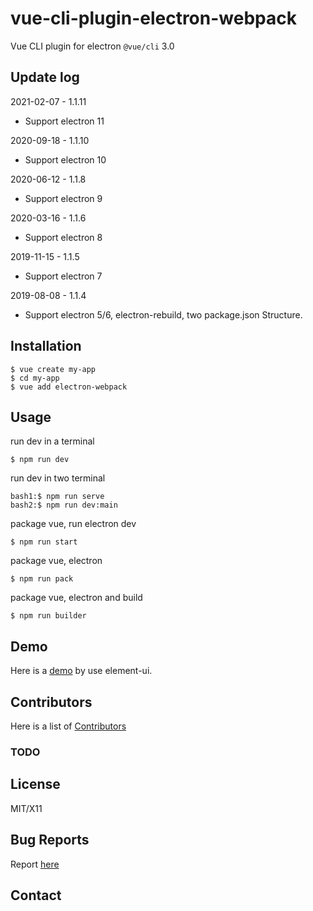 # vue-cli-plugin-electron-webpack

Vue CLI plugin for electron `@vue/cli` 3.0

## Update log
2021-02-07 - 1.1.11
- Support electron 11

2020-09-18 - 1.1.10
- Support electron 10

2020-06-12 - 1.1.8
- Support electron 9

2020-03-16 - 1.1.6
- Support electron 8

2019-11-15 - 1.1.5
- Support electron 7

2019-08-08 - 1.1.4
- Support electron 5/6, electron-rebuild, two package.json Structure.

## Installation

    $ vue create my-app
    $ cd my-app
    $ vue add electron-webpack

## Usage

run dev in a terminal

    $ npm run dev

run dev in two terminal

    bash1:$ npm run serve
    bash2:$ npm run dev:main

package vue, run electron dev

    $ npm run start

package vue, electron

    $ npm run pack

package vue, electron and build

    $ npm run builder

## Demo
Here is a [demo](https://github.com/jummyliu/electron-vue-with-elementui-demo) by use element-ui.

## Contributors
Here is a list of [Contributors](https://github.com/jummyliu/vue-cli-plugin-electron-webpack/graphs/contributors)

### TODO

## License
MIT/X11

## Bug Reports

Report [here](https://github.com/jummyliu/vue-cli-plugin-electron-webpack/issues)

## Contact
